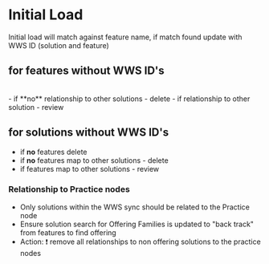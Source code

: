 # Initial Load
Initial load will match against feature name, if match found update with WWS ID (solution and feature)
<br>
## for features without WWS ID's
<br>
- if **no** relationship to other solutions - delete
- if relationship to other solution - review

## for solutions without WWS ID's
- if **no** features delete
- if **no** features map to other solutions - delete
- if features map to other solutions - review


### Relationship to Practice nodes
- Only solutions within the WWS sync should be related to the Practice node
- Ensure solution search for Offering Families is updated to "back track" from features to find offering
- Action: :exclamation: remove all relationships to non offering solutions to the practice nodes